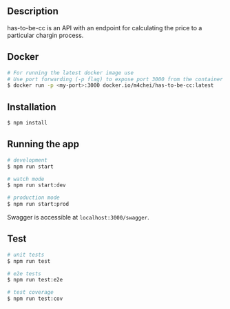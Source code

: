 ## Description

has-to-be-cc is an API with an endpoint for calculating the price to a particular chargin process.

## Docker

```bash
# For running the latest docker image use
# Use port forwarding (-p flag) to expose port 3000 from the container
$ docker run -p <my-port>:3000 docker.io/m4chei/has-to-be-cc:latest
```

## Installation

```bash
$ npm install
```

## Running the app

```bash
# development
$ npm run start

# watch mode
$ npm run start:dev

# production mode
$ npm run start:prod
```

Swagger is accessible at `localhost:3000/swagger`.

## Test

```bash
# unit tests
$ npm run test

# e2e tests
$ npm run test:e2e

# test coverage
$ npm run test:cov
```
